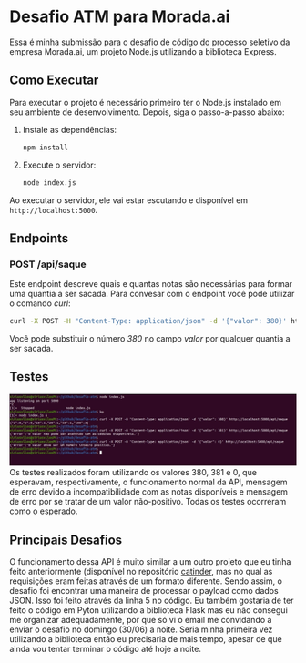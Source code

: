 # Desafio ATM para Morada.ai
Essa é minha submissão para o desafio de código do processo seletivo da empresa Morada.ai, um projeto Node.js utilizando a biblioteca Express.

## Como Executar
Para executar o projeto é necessário primeiro ter o Node.js instalado em seu ambiente de desenvolvimento. Depois, siga o passo-a-passo abaixo:
1. Instale as dependências:
    ```bash
    npm install
    ```
2. Execute o servidor:
    ```bash
    node index.js
    ```
Ao executar o servidor, ele vai estar escutando e disponível em `http://localhost:5000`.

## Endpoints
### POST /api/saque
Este endpoint descreve quais e quantas notas são necessárias para formar uma quantia a ser sacada. Para convesar com o endpoint você pode utilizar o comando _curl_:
```bash
curl -X POST -H "Content-Type: application/json" -d '{"valor": 380}' http://localhost:5000/api/saque
```
Você pode substituir o número _380_ no campo _valor_ por qualquer quantia a ser sacada.

## Testes
![print de tela dos testes realizados no terminal](./teste.jpeg)
Os testes realizados foram utilizando os valores 380, 381 e 0, que esperavam, respectivamente, o funcionamento normal da API, mensagem de erro devido a incompatibilidade com as notas disponíveis e mensagem de erro por se tratar de um valor não-positivo. Todas os testes ocorreram como o esperado.

## Principais Desafios
O funcionamento dessa API é muito similar a um outro projeto que eu tinha feito anteriormente (disponível no repositório [catinder](https://github.com/siriusvllos/catinder/blob/master/server.js), mas no qual as requisições eram feitas através de um formato diferente. Sendo assim, o desafio foi encontrar uma maneira de processar o payload como dados JSON. Isso foi feito através da linha 5 no código.
Eu também gostaria de ter feito o código em Pyton utilizando a biblioteca Flask mas eu não consegui me organizar adequadamente, por que só vi o email me convidando a enviar o desafio no domingo (30/06) a noite. Seria minha primeira vez utilizando a biblioteca então eu precisaria de mais tempo, apesar de que ainda vou tentar terminar o código até hoje a noite.
